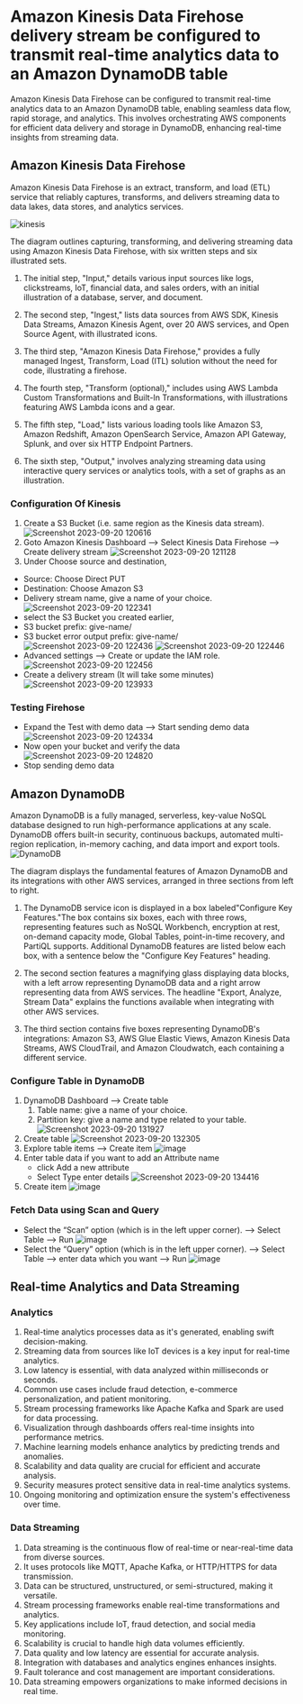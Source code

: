 # Amazon Kinesis Data Firehose delivery stream be configured to transmit real-time analytics data to an Amazon DynamoDB table
Amazon Kinesis Data Firehose can be configured to transmit real-time analytics data to an Amazon DynamoDB table, enabling seamless data flow, rapid storage, and analytics.
This involves orchestrating AWS components for efficient data delivery and storage in DynamoDB, enhancing real-time insights from streaming data.

## Amazon Kinesis Data Firehose
Amazon Kinesis Data Firehose is an extract, transform, and load (ETL) service that reliably captures, transforms, and delivers streaming data to data lakes,
data stores, and analytics services.

![kinesis](https://github.com/BhuvanesWaran00/AWS/assets/117109051/5bd8df1e-2a03-4835-9ce0-75d5b7a9fd52)

The diagram outlines capturing, transforming, and delivering streaming data using Amazon Kinesis Data Firehose, with six written steps and six illustrated sets.

  1. The initial step, "Input," details various input sources like logs, clickstreams, IoT, financial data, and sales orders, with an initial illustration of a database, server, and document.

  2. The second step, "Ingest," lists data sources from AWS SDK, Kinesis Data Streams, Amazon Kinesis Agent, over 20 AWS services, and Open Source Agent, with illustrated icons.

  3. The third step, "Amazon Kinesis Data Firehose," provides a fully managed Ingest, Transform, Load (ITL) solution without the need for code, illustrating a firehose.

  4. The fourth step, "Transform (optional)," includes using AWS Lambda Custom Transformations and Built-In Transformations, with illustrations featuring AWS Lambda icons and a gear.

  5. The fifth step, "Load," lists various loading tools like Amazon S3, Amazon Redshift, Amazon OpenSearch Service, Amazon API Gateway, Splunk, and over six HTTP Endpoint Partners.

  6. The sixth step, "Output," involves analyzing streaming data using interactive query services or analytics tools, with a set of graphs as an illustration.

### Configuration Of Kinesis
1. Create a S3 Bucket (i.e. same region as the Kinesis data stream).
   ![Screenshot 2023-09-20 120616](https://github.com/BhuvanesWaran00/AWS/assets/117109051/ac7055c1-5c24-472c-afc4-765c4c7414f1)
2. Goto Amazon Kinesis Dashboard --> Select Kinesis Data Firehose --> Create delivery stream
   ![Screenshot 2023-09-20 121128](https://github.com/BhuvanesWaran00/AWS/assets/117109051/46036155-0b2a-4947-a6ea-b12a2629517a)
3. Under Choose source and destination,
  - Source: Choose Direct PUT
  - Destination: Choose Amazon S3
  - Delivery stream name, give a name of your choice.
    ![Screenshot 2023-09-20 122341](https://github.com/BhuvanesWaran00/AWS/assets/117109051/c52c8a42-8fc3-4e51-aa97-ca15c8d2ac12)
  - select the S3 Bucket you created earlier,
  - S3 bucket prefix: give-name/
  - S3 bucket error output prefix: give-name/
    ![Screenshot 2023-09-20 122436](https://github.com/BhuvanesWaran00/AWS/assets/117109051/4a123729-2340-49b2-80b9-b5f7cd3f8198)
    ![Screenshot 2023-09-20 122446](https://github.com/BhuvanesWaran00/AWS/assets/117109051/e090cbd9-b108-42b5-a23a-223fe42a36a0)
  - Advanced settings --> Create or update the IAM role.
    ![Screenshot 2023-09-20 122456](https://github.com/BhuvanesWaran00/AWS/assets/117109051/a796b839-c1f7-48dd-88e7-5910f34b1f2a)
  - Create a delivery stream (It will take some minutes)
    ![Screenshot 2023-09-20 123933](https://github.com/BhuvanesWaran00/AWS/assets/117109051/a2f45ddc-9fff-4ab8-89cd-3eb7e84a9193)
    
### Testing Firehose
  - Expand the Test with demo data --> Start sending demo data
    ![Screenshot 2023-09-20 124334](https://github.com/BhuvanesWaran00/AWS/assets/117109051/b421f6c6-744e-4aa4-a762-e9ef4bd8cc4e)
  - Now open your bucket and verify the data
    ![Screenshot 2023-09-20 124820](https://github.com/BhuvanesWaran00/AWS/assets/117109051/dd67592b-1f2a-4d2c-948b-1f4b197aa3c2)
  - Stop sending demo data

## Amazon DynamoDB
Amazon DynamoDB is a fully managed, serverless, key-value NoSQL database designed to run high-performance applications at any scale. DynamoDB offers built-in security, continuous backups, automated multi-region replication, in-memory caching, and data import and export tools.
   ![DynamoDB](https://github.com/BhuvanesWaran00/AWS/assets/117109051/747747e0-b4d9-46d5-a828-cf0b9e0b1a7f)

The diagram displays the fundamental features of Amazon DynamoDB and its integrations with other AWS services, arranged in three sections from left to right.

  1. The DynamoDB service icon is displayed in a box labeled"Configure Key Features."The box contains six boxes, each with three rows, representing features such as NoSQL Workbench, encryption at rest, on-demand capacity mode, Global Tables, point-in-time recovery, and PartiQL supports. Additional DynamoDB features are listed below each box, with a sentence below the "Configure Key Features" heading.

  2. The second section features a magnifying glass displaying data blocks, with a left arrow representing DynamoDB data and a right arrow representing data from AWS services. The headline "Export, Analyze, Stream Data" explains the functions available when integrating with other AWS services.
  
  3. The third section contains five boxes representing DynamoDB's integrations: Amazon S3, AWS Glue Elastic Views, Amazon Kinesis Data Streams, AWS CloudTrail, and Amazon Cloudwatch, each containing a different service.

### Configure Table in DynamoDB
1. DynamoDB Dashboard --> Create table
    1. Table name: give a name of your choice.
    2. Partition key: give a name and type related to your table.
       ![Screenshot 2023-09-20 131927](https://github.com/BhuvanesWaran00/AWS/assets/117109051/78642ad9-5fb0-416f-b840-5ba14bfe7cb9)
2. Create table
   ![Screenshot 2023-09-20 132305](https://github.com/BhuvanesWaran00/AWS/assets/117109051/f6e5d65f-efad-403a-aead-ab0855af24f5)
3. Explore table items --> Create item
   ![image](https://github.com/BhuvanesWaran00/AWS/assets/117109051/1327a59d-003b-4993-9d43-c3a431974f48)
4. Enter table data if you want to add an Attribute name
   - click Add a new attribute
   - Select Type enter details
     ![Screenshot 2023-09-20 134416](https://github.com/BhuvanesWaran00/AWS/assets/117109051/11868574-d10b-4938-b4b5-8669b754644f)
5. Create item
   ![image](https://github.com/BhuvanesWaran00/AWS/assets/117109051/c7a9e2aa-4e67-4bf3-af3e-51ba53493fe4)
### Fetch Data using Scan and Query
- Select the “Scan” option (which is in the left upper corner). --> Select Table --> Run
  ![image](https://github.com/BhuvanesWaran00/AWS/assets/117109051/e7e5017f-6942-41a1-ba77-796f364f478a)
- Select the “Query” option (which is in the left upper corner). --> Select Table --> enter data which you want --> Run
  ![image](https://github.com/BhuvanesWaran00/AWS/assets/117109051/92cc493e-8c21-4e25-a631-bef7dc9b88ed)

## Real-time Analytics and Data Streaming

### Analytics
1. Real-time analytics processes data as it's generated, enabling swift decision-making.
2. Streaming data from sources like IoT devices is a key input for real-time analytics.
3. Low latency is essential, with data analyzed within milliseconds or seconds.
4. Common use cases include fraud detection, e-commerce personalization, and patient monitoring.
5. Stream processing frameworks like Apache Kafka and Spark are used for data processing.
6. Visualization through dashboards offers real-time insights into performance metrics.
7. Machine learning models enhance analytics by predicting trends and anomalies.
8. Scalability and data quality are crucial for efficient and accurate analysis.
9. Security measures protect sensitive data in real-time analytics systems.
10. Ongoing monitoring and optimization ensure the system's effectiveness over time.

### Data Streaming
1. Data streaming is the continuous flow of real-time or near-real-time data from diverse sources.
2. It uses protocols like MQTT, Apache Kafka, or HTTP/HTTPS for data transmission.
3. Data can be structured, unstructured, or semi-structured, making it versatile.
4. Stream processing frameworks enable real-time transformations and analytics.
5. Key applications include IoT, fraud detection, and social media monitoring.
6. Scalability is crucial to handle high data volumes efficiently.
7. Data quality and low latency are essential for accurate analysis.
8. Integration with databases and analytics engines enhances insights.
9. Fault tolerance and cost management are important considerations.
10. Data streaming empowers organizations to make informed decisions in real time.
